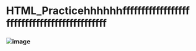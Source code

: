 # HTML_Practicehhhhhhfffffffffffffffffffffffffffffffffffffffffffff
### ![image](https://github.com/user-attachments/assets/4667781f-d140-46bc-8d1b-63db36272670)

 
